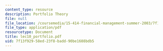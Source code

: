 ```yaml
---
content_type: resource
description: Portfolio Theory
file: null
file_location: /coursemedia/15-414-financial-management-summer-2003/7f13f92958ed23f8badd90be1608bdb5_lec10_portfolio.pdf
file_type: application/pdf
resourcetype: Document
title: lec10_portfolio.pdf
uid: 7f13f929-58ed-23f8-badd-90be1608bdb5
---
```

